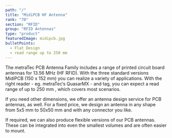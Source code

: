 ```yaml
---
path: "/"
title: "MidiPCB HF Antenna"
rank: "70"
section: "RFID"
group: "RFID Antennas"
type: "product"
featuredImage: midipcb.jpg
bulletPoints:
  - Flat Design
  - read range up to 250 mm
---
```

The metraTec PCB Antenna Family includes a range of printed circuit board antennas for 13.56 MHz (HF RFID). With the three standard versions MidiPCB (150 x 152 mm)  you can realize a variety of applications. With the right reader - eg. metraTec‘s QuasarMX - and tag, you can expect a read range of up to 250 mm , which covers most scenarios.

If you need other dimensions, we offer an antenna design service for PCB antennas, as well. For a fixed price, we design an antenna in any shape from 5x5 mm to 50x50 mm and with any connector you like.

If required, we can also produce flexible versions of our PCB antennas. These can be integrated into even the smallest volumes and are often easier to mount.
